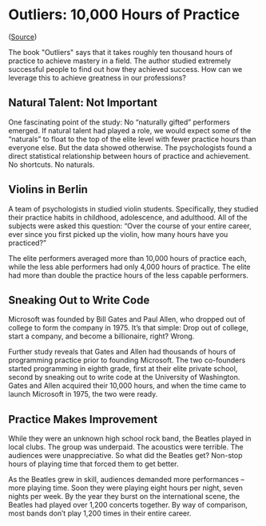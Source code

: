 # Outliers: 10,000 Hours of Practice

([Source](http://wisdomgroup.com/blog/10000-hours-of-practice/))

The book "Outliers" says that it takes roughly ten thousand hours of practice to achieve mastery in a field. The author studied extremely successful people to find out how they achieved success. How can we leverage this to achieve greatness in our professions?


## Natural Talent: Not Important

One fascinating point of the study: No “naturally gifted” performers emerged. If natural talent had played a role, we would expect some of the “naturals” to float to the top of the elite level with fewer practice hours than everyone else. But the data showed otherwise. The psychologists found a direct statistical relationship between hours of practice and achievement. No shortcuts. No naturals.


## Violins in Berlin

A team of psychologists in studied violin students. Specifically, they studied their practice habits in childhood, adolescence, and adulthood. All of the subjects were asked this question: “Over the course of your entire career, ever since you first picked up the violin, how many hours have you practiced?”

The elite performers averaged more than 10,000 hours of practice each, while the less able performers had only 4,000 hours of practice. The elite had more than double the practice hours of the less capable performers.


## Sneaking Out to Write Code

Microsoft was founded by Bill Gates and Paul Allen, who dropped out of college to form the company in 1975. It’s that simple: Drop out of college, start a company, and become a billionaire, right? Wrong.

Further study reveals that Gates and Allen had thousands of hours of programming practice prior to founding Microsoft. The two co-founders started programming in eighth grade, first at their elite private school, second by sneaking out to write code at the University of Washington. Gates and Allen acquired their 10,000 hours, and when the time came to launch Microsoft in 1975, the two were ready.


## Practice Makes Improvement

While they were an unknown high school rock band, the Beatles played in local clubs. The group was underpaid. The acoustics were terrible. The audiences were unappreciative. So what did the Beatles get? Non-stop hours of playing time that forced them to get better.

As the Beatles grew in skill, audiences demanded more performances – more playing time. Soon they were playing eight hours per night, seven nights per week. By the year they burst on the international scene, the Beatles had played over 1,200 concerts together. By way of comparison, most bands don’t play 1,200 times in their entire career.
